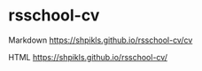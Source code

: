# rsschool-cv

Markdown https://shpikls.github.io/rsschool-cv/cv

HTML https://shpikls.github.io/rsschool-cv/